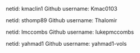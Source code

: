 netid: kmaclin1
Github username: Kmac0103

netid: sthomp89
Github username: Thalomir

netid: lmccombs
Github username: lukepmccombs

netid: yahmad1
Github username: yahmad1-vols
